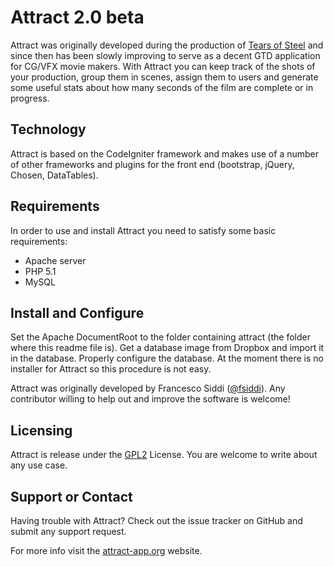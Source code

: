 # Attract 2.0 beta
Attract was originally developed during the production of [Tears of Steel](http://www.tearsofsteel.org/) and since then has been slowly improving to serve as a decent GTD application for CG/VFX movie makers. With Attract you can keep track of the shots of your production, group them in scenes, assign them to users and generate some useful stats about how many seconds of the film are complete or in progress.

## Technology
Attract is based on the CodeIgniter framework and makes use of a number of other frameworks and plugins for the front end (bootstrap, jQuery, Chosen, DataTables).

## Requirements
In order to use and install Attract you need to satisfy some basic requirements:

* Apache server
* PHP 5.1
* MySQL

## Install and Configure
Set the Apache DocumentRoot to the folder containing attract (the folder where this readme file is).
Get a database image from Dropbox and import it in the database. Properly configure the database. At the moment there is no installer for Attract so this procedure is not easy.

Attract was originally developed by Francesco Siddi ([@fsiddi](https://github.com/fsiddi)). Any contributor willing to help out and improve the software is welcome!

## Licensing
Attract is release under the [GPL2](http://www.gnu.org/licenses/gpl-2.0.txt) License. You are welcome to write about any use case.

## Support or Contact
Having trouble with Attract? Check out the issue tracker on GitHub and submit any support request.

For more info visit the [attract-app.org](http://attract-app.org/) website.
